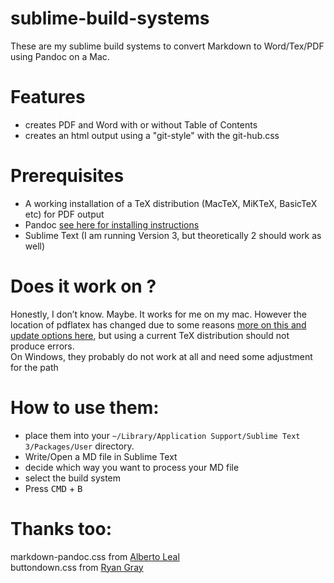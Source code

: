 # sublime-build-systems
These are my sublime build systems to convert Markdown to Word/Tex/PDF using Pandoc on a Mac.

# Features
- creates PDF and Word with or without Table of Contents 
- creates an html output using a "git-style" with the git-hub.css 

# Prerequisites 
- A working installation of a TeX distribution (MacTeX, MiKTeX, BasicTeX etc) for PDF output
- Pandoc [see here for installing instructions](http://pandoc.org/installing.html)
- Sublime Text (I am running Version 3, but theoretically 2 should work as well)

# Does it work on ?
Honestly, I don’t know. Maybe. It works for me on my mac. However the location of pdflatex has changed due to some reasons [more on this and update options here](https://tug.org/mactex/UpdatingForElCapitan.pdf), but using a current TeX distribution should not produce errors.  
On Windows, they probably do not work at all and need some adjustment for the path

# How to use them:
- place them into your `~/Library/Application Support/Sublime Text 3/Packages/User` directory. 
- Write/Open a MD file in Sublime Text
- decide which way you want to process your MD file
- select the build system
- Press <kbd>CMD</kbd> + <kbd>B</kbd>

# Thanks too: 
markdown-pandoc.css from [Alberto Leal](https://gist.github.com/dashed/6714393)   
buttondown.css from [Ryan Gray](https://gist.github.com/ryangray/1882525/)



